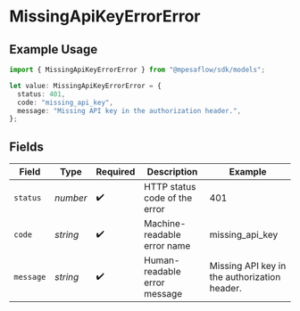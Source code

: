 # MissingApiKeyErrorError

## Example Usage

```typescript
import { MissingApiKeyErrorError } from "@mpesaflow/sdk/models";

let value: MissingApiKeyErrorError = {
  status: 401,
  code: "missing_api_key",
  message: "Missing API key in the authorization header.",
};
```

## Fields

| Field                                        | Type                                         | Required                                     | Description                                  | Example                                      |
| -------------------------------------------- | -------------------------------------------- | -------------------------------------------- | -------------------------------------------- | -------------------------------------------- |
| `status`                                     | *number*                                     | :heavy_check_mark:                           | HTTP status code of the error                | 401                                          |
| `code`                                       | *string*                                     | :heavy_check_mark:                           | Machine-readable error name                  | missing_api_key                              |
| `message`                                    | *string*                                     | :heavy_check_mark:                           | Human-readable error message                 | Missing API key in the authorization header. |